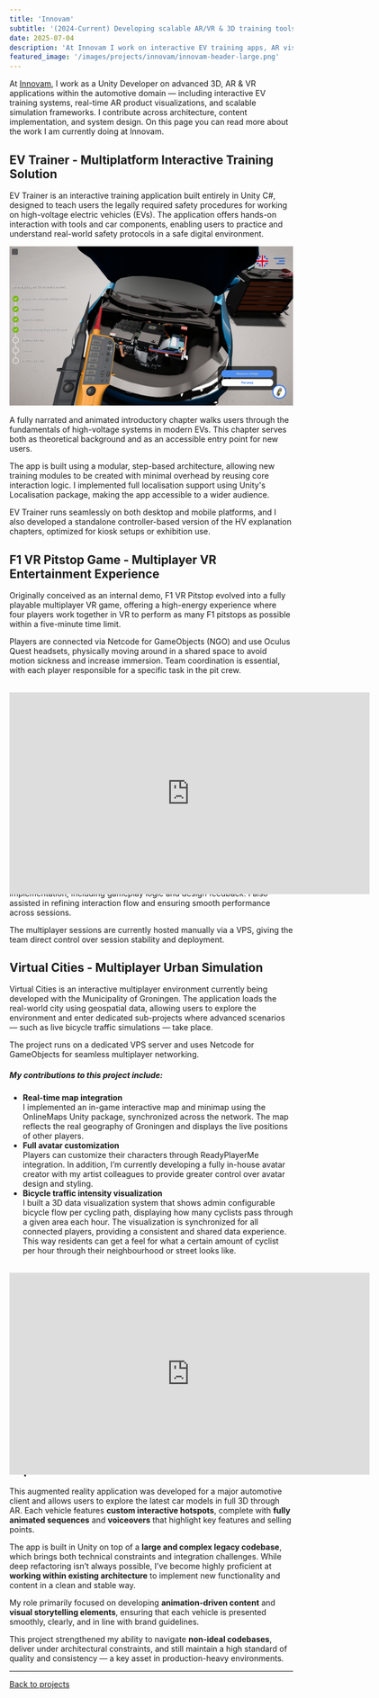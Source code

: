 ```yaml
---
title: 'Innovam'
subtitle: '(2024-Current) Developing scalable AR/VR & 3D training tools for the automotive industry'
date: 2025-07-04
description: 'At Innovam I work on interactive EV training apps, AR visualizations, and 3D simulations built in Unity. My focus lies in scalable architecture, clean UI implementation, and extending existing systems within real production constraints.'
featured_image: '/images/projects/innovam/innovam-header-large.png'
---
```


At [Innovam](https://www.innovam.nl/over-innovam), I work as a Unity Developer on advanced 3D, AR & VR applications within the automotive domain — including interactive EV training systems, real-time AR product visualizations, and scalable simulation frameworks. I contribute across architecture, content implementation, and system design. On this page you can read more about the work I am currently doing at Innovam.


## EV Trainer - Multiplatform Interactive Training Solution

EV Trainer is an interactive training application built entirely in Unity C#, designed to teach users the legally required safety procedures for working on high-voltage electric vehicles (EVs). The application offers hands-on interaction with tools and car components, enabling users to practice and understand real-world safety protocols in a safe digital environment.

![](/images/projects/innovam/evt2-multimeter.png)

A fully narrated and animated introductory chapter walks users through the fundamentals of high-voltage systems in modern EVs. This chapter serves both as theoretical background and as an accessible entry point for new users.

The app is built using a modular, step-based architecture, allowing new training modules to be created with minimal overhead by reusing core interaction logic. I implemented full localisation support using Unity's Localisation package, making the app accessible to a wider audience.

EV Trainer runs seamlessly on both desktop and mobile platforms, and I also developed a standalone controller-based version of the HV explanation chapters, optimized for kiosk setups or exhibition use.


## F1 VR Pitstop Game - Multiplayer VR Entertainment Experience

Originally conceived as an internal demo, F1 VR Pitstop evolved into a fully playable multiplayer VR game, offering a high-energy experience where four players work together in VR to perform as many F1 pitstops as possible within a five-minute time limit.

Players are connected via Netcode for GameObjects (NGO) and use Oculus Quest headsets, physically moving around in a shared space to avoid motion sickness and increase immersion. Team coordination is essential, with each player responsible for a specific task in the pit crew.
<br><br>
<div style="width:100%;height:0px;position:relative;padding-bottom:56.211%;"><iframe src="https://player.vimeo.com/video/1099114781" width="640" height="359" frameborder="0" allow="autoplay; fullscreen" allowfullscreen></iframe></div>

While the core networking setup and foundational architecture were developed by my colleague [Glenn Comis](https://www.linkedin.com/in/glenn-comis/), I provided crucial Unity development support and contributed to approximately 30% of the overall implementation, including gameplay logic and design feedback. I also assisted in refining interaction flow and ensuring smooth performance across sessions.

The multiplayer sessions are currently hosted manually via a VPS, giving the team direct control over session stability and deployment.


## Virtual Cities - Multiplayer Urban Simulation

Virtual Cities is an interactive multiplayer environment currently being developed with the Municipality of Groningen. The application loads the real-world city using geospatial data, allowing users to explore the environment and enter dedicated sub-projects where advanced scenarios — such as live bicycle traffic simulations — take place.

The project runs on a dedicated VPS server and uses Netcode for GameObjects for seamless multiplayer networking.


##### My contributions to this project include:

* **Real-time map integration** <br>
I implemented an in-game interactive map and minimap using the OnlineMaps Unity package, synchronized across the network. The map reflects the real geography of Groningen and displays the live positions of other players.
* **Full avatar customization** <br>
Players can customize their characters through ReadyPlayerMe integration. In addition, I’m currently developing a fully in-house avatar creator with my artist colleagues to provide greater control over avatar design and styling.
* **Bicycle traffic intensity visualization** <br>
I built a 3D data visualization system that shows admin configurable bicycle flow per cycling path, displaying how many cyclists pass through a given area each hour. The visualization is synchronized for all connected players, providing a consistent and shared data experience. This way residents can get a feel for what a certain amount of cyclist per hour through their neighbourhood or street looks like.
<br><br>
<div style="width:100%;height:0px;position:relative;padding-bottom:56.211%;"><iframe src="https://player.vimeo.com/video/1099117302" width="640" height="359" frameborder="0" allow="autoplay; fullscreen" allowfullscreen></iframe></div>


## MR Vehicle Showcase – Augmented Reality Car Experience

This augmented reality application was developed for a major automotive client and allows users to explore the latest car models in full 3D through AR. Each vehicle features **custom interactive hotspots**, complete with **fully animated sequences** and **voiceovers** that highlight key features and selling points.

The app is built in Unity on top of a **large and complex legacy codebase**, which brings both technical constraints and integration challenges. While deep refactoring isn’t always possible, I’ve become highly proficient at **working within existing architecture** to implement new functionality and content in a clean and stable way.

My role primarily focused on developing **animation-driven content** and **visual storytelling elements**, ensuring that each vehicle is presented smoothly, clearly, and in line with brand guidelines.

This project strengthened my ability to navigate **non-ideal codebases**, deliver under architectural constraints, and still maintain a high standard of quality and consistency — a key asset in production-heavy environments.


----

[Back to projects]({{site.url}})


